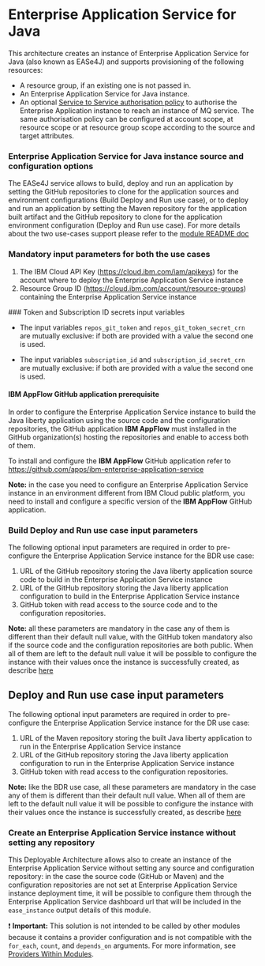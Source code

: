 # Enterprise Application Service for Java

This architecture creates an instance of Enterprise Application Service for Java (also known as EASe4J) and supports provisioning of the following resources:

- A resource group, if an existing one is not passed in.
- An Enterprise Application Service for Java instance.
- An optional [Service to Service authorisation policy](https://cloud.ibm.com/docs/account?topic=account-serviceauth) to authorise the Enterprise Application instance to reach an instance of MQ service. The same authorisation policy can be configured at account scope, at resource scope or at resource group scope according to the source and target attributes.

<!-- ![Enterprise Application Service for Java architecture](../../reference-architecture/deployable-architecture-ease.svg) -->

### Enterprise Application Service for Java instance source and configuration options

The EASe4J service allows to build, deploy and run an application by setting the GitHub repositories to clone for the application sources and environment configurations (Build Deploy and Run use case), or to deploy and run an application by setting the Maven repository for the application built artifact and the GitHub repository to clone for the application environment configuration (Deploy and Run use case).
For more details about the two use-cases support please refer to the [module README doc](../../README.md#enterprise-application-service-use-cases-support)

### Mandatory input parameters for both the use cases

1. The IBM Cloud API Key (https://cloud.ibm.com/iam/apikeys) for the account where to deploy the Enterprise Application Service instance
1. Resource Group ID (https://cloud.ibm.com/account/resource-groups) containing the Enterprise Application Service instance

### Token and Subscription ID secrets input variables

- The input variables `repos_git_token` and `repos_git_token_secret_crn` are mutually exclusive: if both are provided with a value the second one is used.

- The input variables `subscription_id` and `subscription_id_secret_crn` are mutually exclusive: if both are provided with a value the second one is used.

#### IBM AppFlow GitHub application prerequisite

In order to configure the Enterprise Application Service instance to build the Java liberty application using the source code and the configuration repositories, the GitHub application **IBM AppFlow** must installed in the GitHub organization(s) hosting the repositories and enable to access both of them.

To install and configure the **IBM AppFlow** GitHub application refer to https://github.com/apps/ibm-enterprise-application-service

**Note:** in the case you need to configure an Enterprise Application Service instance in an environment different from IBM Cloud public platform, you need to install and configure a specific version of the **IBM AppFlow** GitHub application.

### Build Deploy and Run use case input parameters

The following optional input parameters are required in order to pre-configure the Enterprise Application Service instance for the BDR use case:

1. URL of the GitHub repository storing the Java liberty application source code to build in the Enterprise Application Service instance
1. URL of the GitHub repository storing the Java liberty application configuration to build in the Enterprise Application Service instance
1. GitHub token with read access to the source code and to the configuration repositories.

**Note:** all these parameters are mandatory in the case any of them is different than their default null value, with the GitHub token mandatory also if the source code and the configuration repositories are both public. When all of them are left to the default null value it will be possible to configure the instance with their values once the instance is successfully created, as describe [here](#create-an-enterprise-application-service-instance-without-setting-any-repository)

## Deploy and Run use case input parameters

The following optional input parameters are required in order to pre-configure the Enterprise Application Service instance for the DR use case:

1. URL of the Maven repository storing the built Java liberty application to run in the Enterprise Application Service instance
2. URL of the GitHub repository storing the Java liberty application configuration to run in the Enterprise Application Service instance
3. GitHub token with read access to the configuration repositories.

**Note:** like the BDR use case, all these parameters are mandatory in the case any of them is different than their default null value. When all of them are left to the default null value it will be possible to configure the instance with their values once the instance is successfully created, as describe [here](#create-an-enterprise-application-service-instance-without-setting-any-repository)


### Create an Enterprise Application Service instance without setting any repository

This Deployable Architecture allows also to create an instance of the Enterprise Application Service without setting any source and configuration repository: in the case the source code (GitHub or Maven) and the configuration repositories are not set at Enterprise Application Service instance deployment time, it will be possible to configure them through the Enterprise Application Service dashboard url that will be included in the `ease_instance` output details of this module.

:exclamation: **Important:** This solution is not intended to be called by other modules because it contains a provider configuration and is not compatible with the `for_each`, `count`, and `depends_on` arguments. For more information, see [Providers Within Modules](https://developer.hashicorp.com/terraform/language/modules/develop/providers).
